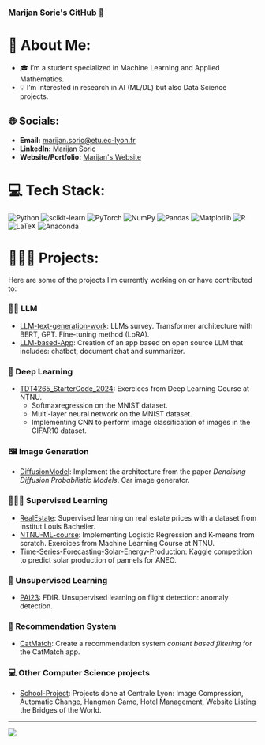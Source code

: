 ### Marijan Soric's GitHub 👋


# 💫 About Me:
- 🎓 I’m a student specialized in Machine Learning and Applied Mathematics.
- 💡 I’m interested in research in AI (ML/DL) but also Data Science projects.


## 🌐 Socials:
- **Email:** [marijan.soric@etu.ec-lyon.fr](mailto:marijan.soric@etu.ec-lyon.fr)
- **LinkedIn:** [Marijan Soric](https://www.linkedin.com/in/marijan-soric)
- **Website/Portfolio:** [Marijan's Website](https://soricm.github.io/portfolio/)
<!--[![LinkedIn](https://img.shields.io/badge/LinkedIn-%230077B5.svg?logo=linkedin&logoColor=white)](https://linkedin.com/in/Marijan SORIC) -->

# 💻 Tech Stack:
![Python](https://img.shields.io/badge/python-3670A0?style=for-the-badge&logo=python&logoColor=ffdd54) ![scikit-learn](https://img.shields.io/badge/scikit--learn-%23F7931E.svg?style=for-the-badge&logo=scikit-learn&logoColor=white) ![PyTorch](https://img.shields.io/badge/PyTorch-%23EE4C2C.svg?style=for-the-badge&logo=PyTorch&logoColor=white) ![NumPy](https://img.shields.io/badge/numpy-%23013243.svg?style=for-the-badge&logo=numpy&logoColor=white) ![Pandas](https://img.shields.io/badge/pandas-%23150458.svg?style=for-the-badge&logo=pandas&logoColor=white) ![Matplotlib](https://img.shields.io/badge/Matplotlib-%23ffffff.svg?style=for-the-badge&logo=Matplotlib&logoColor=black)
![R](https://img.shields.io/badge/r-%23276DC3.svg?style=for-the-badge&logo=r&logoColor=white) ![LaTeX](https://img.shields.io/badge/latex-%23008080.svg?style=for-the-badge&logo=latex&logoColor=white) ![Anaconda](https://img.shields.io/badge/Anaconda-%2344A833.svg?style=for-the-badge&logo=anaconda&logoColor=white)

# 👨🏻‍💻 Projects:

Here are some of the projects I'm currently working on or have contributed to:

### ✍🏻 LLM
- [LLM-text-generation-work](https://github.com/soricm/LLM-text-generation-work): LLMs survey. Transformer architecture with BERT, GPT. Fine-tuning method (LoRA).
- [LLM-based-App](https://github.com/soricm/LLM-based-App): Creation of an app based on open source LLM that includes: chatbot, document chat and summarizer.

### 🤖 Deep Learning
- [TDT4265_StarterCode_2024](https://github.com/soricm/TDT4265_StarterCode_2024): Exercices from Deep Learning Course at NTNU.
  -  Softmaxregression on the MNIST dataset.
  -  Multi-layer neural network on the MNIST dataset.
  -  Implementing CNN to perform image classification of images in the CIFAR10 dataset.

### 🖼️ Image Generation
- [DiffusionModel](https://github.com/CogitoNTNU/DiffusionModel): Implement the architecture from the paper *Denoising Diffusion Probabilistic Models*. Car image generator.

### 👨🏻‍🏫 Supervised Learning
- [RealEstate](https://github.com/soricm/RealEstate): Supervised learning on real estate prices with a dataset from Institut Louis Bachelier.
- [NTNU-ML-course](https://github.com/soricm/NTNU-ML-course): Implementing Logistic Regression and K-means from scratch. Exercices from Machine Learning Course at NTNU.
- [Time-Series-Forecasting-Solar-Energy-Production](https://github.com/soricm/Time-Series-Forecasting-Solar-Energy-Production): Kaggle competition to predict solar production of pannels for ANEO.

### 🧲 Unsupervised Learning
- [PAi23](https://github.com/soricm/PAi23): FDIR. Unsupervised learning on flight detection: anomaly detection.

### 🍿 Recommendation System
- [CatMatch](https://github.com/soricm/CatMatch): Create a recommendation system *content based filtering* for the CatMatch app.

### 💻 Other Computer Science projects
- [School-Project](https://github.com/soricm/School-Project): Projects done at Centrale Lyon: Image Compression, Automatic Change, Hangman Game, Hotel Management, Website Listing the Bridges of the World.


---
[![](https://visitcount.itsvg.in/api?id=soricm&icon=0&color=0)](https://visitcount.itsvg.in)

<!-- Proudly created with GPRM ( https://gprm.itsvg.in ) -->

